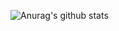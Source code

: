 ![Anurag's github stats](https://github-readme-stats.vercel.app/api?username=chosw1029&show_icons=true&theme=radical)
